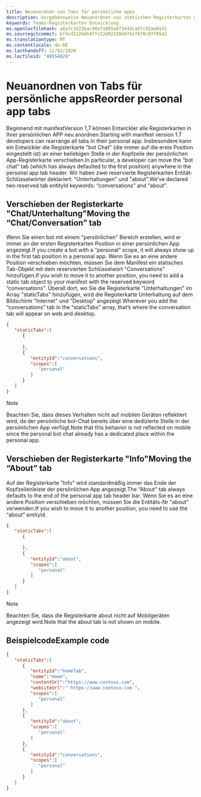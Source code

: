 ```yaml
---
title: Neuanordnen von Tabs für persönliche apps
description: Vorgehensweise Neuanordnen von statischen Registerkarten der persönlichen app in Ihrer persönlichen App
keywords: Teams-Registerkarten Entwicklung
ms.openlocfilehash: a8a7c3d23bac98ef1085a8f3443ca0fc92ae0a31
ms.sourcegitcommit: bfdcd122b6b4ffc52d92320d4741f870c07f0542
ms.translationtype: MT
ms.contentlocale: de-DE
ms.lasthandoff: 12/02/2020
ms.locfileid: "49554829"
---
```

# <a name="reorder-personal-app-tabs"></a><span data-ttu-id="72640-104">Neuanordnen von Tabs für persönliche apps</span><span class="sxs-lookup"><span data-stu-id="72640-104">Reorder personal app tabs</span></span>

<span data-ttu-id="72640-105">Beginnend mit manifestVersion 1,7 können Entwickler alle Registerkarten in Ihrer persönlichen APP neu anordnen.</span><span class="sxs-lookup"><span data-stu-id="72640-105">Starting with manifest version 1.7 developers can rearrange all tabs in their personal app.</span></span> <span data-ttu-id="72640-106">Insbesondere kann ein Entwickler die Registerkarte "bot Chat" (die immer auf die erste Position eingestellt ist) an einer beliebigen Stelle in der Kopfzeile der persönlichen App-Registerkarte verschieben.</span><span class="sxs-lookup"><span data-stu-id="72640-106">In particular, a developer can move the “bot chat” tab (which has always defaulted to the first position) anywhere in the personal app tab header.</span></span> <span data-ttu-id="72640-107">Wir haben zwei reservierte Registerkarten Entität-Schlüsselwörter deklariert: "Unterhaltungen" und "about".</span><span class="sxs-lookup"><span data-stu-id="72640-107">We’ve declared two reserved tab entityId keywords: “conversations” and “about”.</span></span>

## <a name="moving-the-chatconversation-tab"></a><span data-ttu-id="72640-108">Verschieben der Registerkarte "Chat/Unterhaltung"</span><span class="sxs-lookup"><span data-stu-id="72640-108">Moving the “Chat/Conversation” tab</span></span>

<span data-ttu-id="72640-109">Wenn Sie einen bot mit einem "persönlichen" Bereich erstellen, wird er immer an der ersten Registerkarten Position in einer persönlichen App angezeigt.</span><span class="sxs-lookup"><span data-stu-id="72640-109">If you create a bot with a “personal” scope, it will always show up in the first tab position in a personal app.</span></span> <span data-ttu-id="72640-110">Wenn Sie es an eine andere Position verschieben möchten, müssen Sie dem Manifest ein statisches Tab-Objekt mit dem reservierten Schlüsselwort "Conversations" hinzufügen.</span><span class="sxs-lookup"><span data-stu-id="72640-110">If you wish to move it to another position, you need to add a static tab object to your manifest with the reserved keyword “conversations”.</span></span> <span data-ttu-id="72640-111">Überall dort, wo Sie die Registerkarte "Unterhaltungen" im Array "staticTabs" hinzufügen, wird die Registerkarte Unterhaltung auf dem Bildschirm "Internet" und "Desktop" angezeigt.</span><span class="sxs-lookup"><span data-stu-id="72640-111">Wherever you add the “conversations” tab in the “staticTabs” array, that’s where the conversation tab will appear on web and desktop.</span></span> 

```json
{
   "staticTabs":[
      {
         
      },
      {
         "entityId":"conversations",
         "scopes":[
            "personal"
         ]
      }
   ]
}
```

> [!NOTE]
> <span data-ttu-id="72640-112">Beachten Sie, dass dieses Verhalten nicht auf mobilen Geräten reflektiert wird, da der persönliche bot-Chat bereits über eine dedizierte Stelle in der persönlichen App verfügt.</span><span class="sxs-lookup"><span data-stu-id="72640-112">Note that this behavior is not reflected on mobile since the personal bot chat already has a dedicated place within the personal app.</span></span>

## <a name="moving-the-about-tab"></a><span data-ttu-id="72640-113">Verschieben der Registerkarte "Info"</span><span class="sxs-lookup"><span data-stu-id="72640-113">Moving the “About” tab</span></span>

<span data-ttu-id="72640-114">Auf der Registerkarte "Info" wird standardmäßig immer das Ende der Kopfzeilenleiste der persönlichen App angezeigt.</span><span class="sxs-lookup"><span data-stu-id="72640-114">The “About” tab always defaults to the end of the personal app tab header bar.</span></span> <span data-ttu-id="72640-115">Wenn Sie es an eine andere Position verschieben möchten, müssen Sie die Entitäts-Nr "about" verwenden.</span><span class="sxs-lookup"><span data-stu-id="72640-115">If you wish to move it to another position, you need to use the “about” entityId.</span></span>

```json
{
   "staticTabs":[
      {
         
      },
      {
         "entityId":"about",
         "scopes":[
            "personal"
         ]
      }
   ]
}
```
> [!NOTE]
> <span data-ttu-id="72640-116">Beachten Sie, dass die Registerkarte about nicht auf Mobilgeräten angezeigt wird.</span><span class="sxs-lookup"><span data-stu-id="72640-116">Note that the about tab is not shown on mobile.</span></span>

## <a name="example-code"></a><span data-ttu-id="72640-117">Beispielcode</span><span class="sxs-lookup"><span data-stu-id="72640-117">Example code</span></span>

```json
{
   "staticTabs":[
      {
         "entityId":"homeTab",
         "name":"Home",
         "contentUrl":"https://www.contoso.com",
         "websiteUrl":" https://www.contoso.com ",
         "scopes":[
            "personal"
         ]
      },
      {
         "entityId":"about",
         "scopes":[
            "personal"
         ]
      },
      {
         "entityId":"conversations",
         "scopes":[
            "personal"
         ]
      }
   ]
}
```
